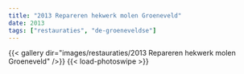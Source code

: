 ```yaml
---
title: "2013 Repareren hekwerk molen Groeneveld"
date: 2013
tags: ["restauraties", "de-groeneveldse"]
---
```


{{< gallery dir="images/restauraties/2013 Repareren hekwerk molen Groeneveld" />}}
{{< load-photoswipe >}}